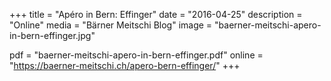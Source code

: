 +++
title = "Apéro in Bern: Effinger"
date = "2016-04-25"
description = "Online"
media = "Bärner Meitschi Blog"
image = "baerner-meitschi-apero-in-bern-effinger.jpg"

pdf = "baerner-meitschi-apero-in-bern-effinger.pdf"
online = "https://baerner-meitschi.ch/apero-bern-effinger/"
+++
